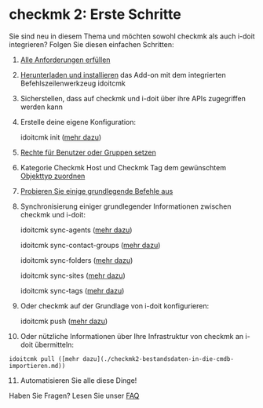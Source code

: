 # checkmk 2: Erste Schritte

Sie sind neu in diesem Thema und möchten sowohl checkmk als auch i-doit integrieren? Folgen Sie diesen einfachen Schritten:

1.  [Alle Anforderungen erfüllen](./checkmk2-anforderungen.md)
2.  [Herunterladen und installieren](./checkmk2-installation.md) das Add-on mit dem integrierten Befehlszeilenwerkzeug idoitcmk
3.  Sicherstellen, dass auf checkmk und i-doit über ihre APIs zugegriffen werden kann
4.  Erstelle deine eigene Konfiguration:
    
    idoitcmk init ([mehr dazu](./checkmk2-konfiguration.md))
    
5.  [Rechte für Benutzer oder Gruppen setzen](../../effizientes-dokumentieren/rechteverwaltung/index.md)
6.  Kategorie Checkmk Host und Checkmk Tag dem gewünschtem [Objekttyp zuordnen](../../grundlagen/zurodnung-von-kategorien-zu-objekttypen.md)
7.  [Probieren Sie einige grundlegende Befehle aus](./checkmk2-verwendung.md)
8.  Synchronisierung einiger grundlegender Informationen zwischen checkmk und i-doit:
    
    idoitcmk sync-agents ([mehr dazu](./checkmk2-synchronisierung-der-checkmk-agenten.md))
    
    idoitcmk sync-contact-groups ([mehr dazu](./checkmk2-kontaktgruppen-synchronisieren.md))
    
    idoitcmk sync-folders ([mehr dazu](./checkmk2-wato-ordner-synchronisieren.md))
    
    idoitcmk sync-sites ([mehr dazu](./checkmk2-checkmk-sites-synchronisieren.md))
    
    idoitcmk sync-tags ([mehr dazu](./checkmk2-host-tags-synchronisieren.md))
    
9.  Oder checkmk auf der Grundlage von i-doit konfigurieren:
    
    idoitcmk push ([mehr dazu](./checkmk2-wato-konfiguration-auf-basis-von-cmdb-daten-generieren.md))
    
10.  Oder nützliche Informationen über Ihre Infrastruktur von checkmk an i-doit übermitteln:
    
    idoitcmk pull ([mehr dazu](./checkmk2-bestandsdaten-in-die-cmdb-importieren.md))
    
11.  Automatisieren Sie alle diese Dinge!

Haben Sie Fragen? Lesen Sie unser [FAQ](./checkmk2-faq.md)